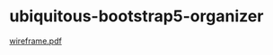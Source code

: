 # ubiquitous-bootstrap5-organizer

[wireframe.pdf](https://github.com/Jaswal1p/ubiquitous-bootstrap5-organizer/files/10637259/wireframe.pdf)
